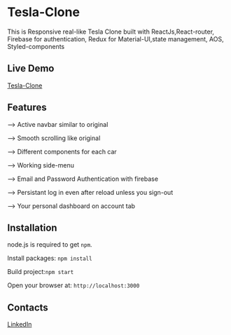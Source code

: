# Tesla-Clone
This is Responsive real-like Tesla Clone built with ReactJs,React-router, Firebase for authentication, Redux for Material-UI,state management, AOS, Styled-components 



## Live Demo 
<a href='https://tesla-clone-1000.web.app/' target="_blank">Tesla-Clone</a>

## Features
--> Active navbar similar to original

--> Smooth scrolling like original

--> Different components for each car

--> Working side-menu

--> Email and Password Authentication with firebase

--> Persistant log in even after reload unless you sign-out

--> Your personal dashboard on account tab

## Installation

node.js is required to get `npm`.

Install packages: `npm install`

Build project:`npm start`

Open your browser at: `http://localhost:3000`

## Contacts
<a href="https://www.linkedin.com/in/gordianetim/" target="_blank"></i>LinkedIn</a>

